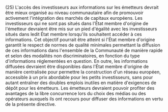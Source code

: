 (25) L'accès des investisseurs aux informations sur les émetteurs devrait être mieux organisé au niveau communautaire afin de promouvoir activement l'intégration des marchés de capitaux européens. Les investisseurs qui ne sont pas situés dans l'État membre d'origine de l'émetteur devraient être mis sur un pied d'égalité avec les investisseurs situés dans ledit État membre lorsqu'ils souhaitent accéder à ces informations. Cet objectif pourrait être atteint si l'État membre d'origine garantit le respect de normes de qualité minimales permettant la diffusion de ces informations dans l'ensemble de la Communauté de manière rapide et selon des modalités non discriminatoires, en fonction du type d'informations réglementées en question. En outre, les informations diffusées devraient être disponibles dans l'État membre d'origine de manière centralisée pour permettre la construction d'un réseau européen, accessible à un prix abordable pour les petits investisseurs, sans pour autant entraîner des doubles emplois inutiles en matière d'exigences de dépôt pour les émetteurs. Les émetteurs devraient pouvoir profiter des avantages de la libre concurrence lors du choix des médias ou des opérateurs auxquels ils ont recours pour diffuser des informations en vertu de la présente directive.